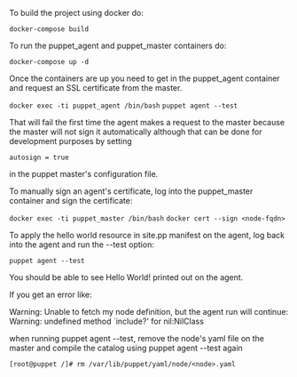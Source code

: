 To build the project using docker do:

`docker-compose build`

To run the puppet_agent and puppet_master containers do:

`docker-compose up -d`

Once the containers are up you need to get in the puppet_agent container and request an SSL certificate from the master.

`docker exec -ti puppet_agent /bin/bash`
`puppet agent --test`

That will fail the first time the agent makes a request to the master because the master will not sign it automatically although that can be done for development purposes by setting

`autosign = true`

in the puppet master's configuration file.

To manually sign an agent's certificate, log into the puppet_master container and sign the certificate:

`docker exec -ti puppet_master /bin/bash`
`docker cert --sign <node-fqdn>`

To apply the hello world resource in site.pp manifest on the agent, log back into the agent and run the --test option:

`puppet agent --test`


You should be able to see Hello World! printed out on the agent.


If you get an error like:

Warning: Unable to fetch my node definition, but the agent run will continue:
Warning: undefined method `include?' for nil:NilClass

when running puppet agent --test, remove the node's yaml file on the master and compile the catalog using puppet agent --test again

`[root@puppet /]# rm /var/lib/puppet/yaml/node/<node>.yaml`
